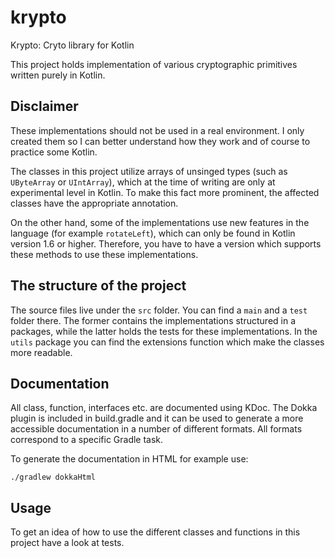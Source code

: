 # krypto
Krypto: Cryto library for Kotlin

This project holds implementation of various cryptographic primitives written purely in Kotlin.

## Disclaimer

These implementations should not be used in a real environment. I only created them so I can better understand how they work and of course to practice some Kotlin.

The classes in this project utilize arrays of unsinged types (such as `UByteArray` or `UIntArray`), which at the time of writing are only at experimental level in Kotlin. To make this fact more prominent, the affected classes have the appropriate annotation.

On the other hand, some of the implementations use new features in the language (for example `rotateLeft`), which can only be found in Kotlin version 1.6 or higher. Therefore, you have to have a version which supports these methods to use these implementations.

## The structure of the project

The source files live under the `src` folder. You can find a `main` and a `test` folder there. The former contains the implementations structured in a packages, while the latter holds the tests for these implementations. In the `utils` package you can find the extensions function which make the classes more readable.

## Documentation

All class, function, interfaces etc. are documented using KDoc. The Dokka plugin is included in build.gradle and it can be used to generate a more accessible  documentation in a number of different formats. All formats correspond to a specific Gradle task.

To generate the documentation in HTML for example use:
```
./gradlew dokkaHtml
```

## Usage

To get an idea of how to use the different classes and functions in this project have a look at tests.
